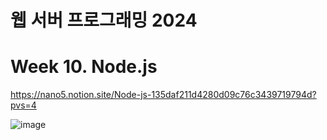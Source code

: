 # 웹 서버 프로그래밍 2024

# Week 10. Node.js

https://nano5.notion.site/Node-js-135daf211d4280d09c76c3439719794d?pvs=4

![image](https://github.com/user-attachments/assets/7561f0ed-ed3a-4d2c-8436-fe7e8f61c620)
